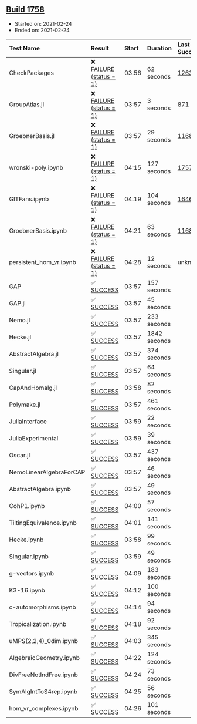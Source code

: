 ## [Build 1758](https://oscarci.mathematik.uni-kl.de/job/oscar-stable/1758/)

* Started on: 2021-02-24
* Ended on: 2021-02-24

| Test Name    | Result | Start | Duration | Last Success | First Failure |
|:-------------|:-------|:------|:---------|:-------------|:--------------|
| CheckPackages | ❌ [FAILURE (status = 1)](https://oscarci.mathematik.uni-kl.de/job/oscar-stable/1758/artifact/logs/build-1758/CheckPackages.log) | 03:56 | 62 seconds | [1263](https://oscarci.mathematik.uni-kl.de/job/oscar-stable/1263/) | [1264](https://oscarci.mathematik.uni-kl.de/job/oscar-stable/1264/) |
| GroupAtlas.jl | ❌ [FAILURE (status = 1)](https://oscarci.mathematik.uni-kl.de/job/oscar-stable/1758/artifact/logs/build-1758/GroupAtlas.jl.log) | 03:57 | 3 seconds | [871](https://oscarci.mathematik.uni-kl.de/job/oscar-stable/871/) | [872](https://oscarci.mathematik.uni-kl.de/job/oscar-stable/872/) |
| GroebnerBasis.jl | ❌ [FAILURE (status = 1)](https://oscarci.mathematik.uni-kl.de/job/oscar-stable/1758/artifact/logs/build-1758/GroebnerBasis.jl.log) | 03:57 | 29 seconds | [1168](https://oscarci.mathematik.uni-kl.de/job/oscar-stable/1168/) | [1169](https://oscarci.mathematik.uni-kl.de/job/oscar-stable/1169/) |
| wronski-poly.ipynb | ❌ [FAILURE (status = 1)](https://oscarci.mathematik.uni-kl.de/job/oscar-stable/1758/artifact/logs/build-1758/wronski-poly.ipynb.log) | 04:15 | 127 seconds | [1757](https://oscarci.mathematik.uni-kl.de/job/oscar-stable/1757/) | [1758](https://oscarci.mathematik.uni-kl.de/job/oscar-stable/1758/) |
| GITFans.ipynb | ❌ [FAILURE (status = 1)](https://oscarci.mathematik.uni-kl.de/job/oscar-stable/1758/artifact/logs/build-1758/GITFans.ipynb.log) | 04:19 | 104 seconds | [1646](https://oscarci.mathematik.uni-kl.de/job/oscar-stable/1646/) | [1647](https://oscarci.mathematik.uni-kl.de/job/oscar-stable/1647/) |
| GroebnerBasis.ipynb | ❌ [FAILURE (status = 1)](https://oscarci.mathematik.uni-kl.de/job/oscar-stable/1758/artifact/logs/build-1758/GroebnerBasis.ipynb.log) | 04:21 | 63 seconds | [1168](https://oscarci.mathematik.uni-kl.de/job/oscar-stable/1168/) | [1169](https://oscarci.mathematik.uni-kl.de/job/oscar-stable/1169/) |
| persistent_hom_vr.ipynb | ❌ [FAILURE (status = 1)](https://oscarci.mathematik.uni-kl.de/job/oscar-stable/1758/artifact/logs/build-1758/persistent_hom_vr.ipynb.log) | 04:28 | 12 seconds | unknown | unknown |
| GAP | ✅ [SUCCESS](https://oscarci.mathematik.uni-kl.de/job/oscar-stable/1758/artifact/logs/build-1758/GAP.log) | 03:57 | 157 seconds |  |  |
| GAP.jl | ✅ [SUCCESS](https://oscarci.mathematik.uni-kl.de/job/oscar-stable/1758/artifact/logs/build-1758/GAP.jl.log) | 03:57 | 45 seconds |  |  |
| Nemo.jl | ✅ [SUCCESS](https://oscarci.mathematik.uni-kl.de/job/oscar-stable/1758/artifact/logs/build-1758/Nemo.jl.log) | 03:57 | 233 seconds |  |  |
| Hecke.jl | ✅ [SUCCESS](https://oscarci.mathematik.uni-kl.de/job/oscar-stable/1758/artifact/logs/build-1758/Hecke.jl.log) | 03:57 | 1842 seconds |  |  |
| AbstractAlgebra.jl | ✅ [SUCCESS](https://oscarci.mathematik.uni-kl.de/job/oscar-stable/1758/artifact/logs/build-1758/AbstractAlgebra.jl.log) | 03:57 | 374 seconds |  |  |
| Singular.jl | ✅ [SUCCESS](https://oscarci.mathematik.uni-kl.de/job/oscar-stable/1758/artifact/logs/build-1758/Singular.jl.log) | 03:57 | 64 seconds |  |  |
| CapAndHomalg.jl | ✅ [SUCCESS](https://oscarci.mathematik.uni-kl.de/job/oscar-stable/1758/artifact/logs/build-1758/CapAndHomalg.jl.log) | 03:58 | 82 seconds |  |  |
| Polymake.jl | ✅ [SUCCESS](https://oscarci.mathematik.uni-kl.de/job/oscar-stable/1758/artifact/logs/build-1758/Polymake.jl.log) | 03:57 | 461 seconds |  |  |
| JuliaInterface | ✅ [SUCCESS](https://oscarci.mathematik.uni-kl.de/job/oscar-stable/1758/artifact/logs/build-1758/JuliaInterface.log) | 03:59 | 22 seconds |  |  |
| JuliaExperimental | ✅ [SUCCESS](https://oscarci.mathematik.uni-kl.de/job/oscar-stable/1758/artifact/logs/build-1758/JuliaExperimental.log) | 03:59 | 39 seconds |  |  |
| Oscar.jl | ✅ [SUCCESS](https://oscarci.mathematik.uni-kl.de/job/oscar-stable/1758/artifact/logs/build-1758/Oscar.jl.log) | 03:57 | 437 seconds |  |  |
| NemoLinearAlgebraForCAP | ✅ [SUCCESS](https://oscarci.mathematik.uni-kl.de/job/oscar-stable/1758/artifact/logs/build-1758/NemoLinearAlgebraForCAP.log) | 03:57 | 46 seconds |  |  |
| AbstractAlgebra.ipynb | ✅ [SUCCESS](https://oscarci.mathematik.uni-kl.de/job/oscar-stable/1758/artifact/logs/build-1758/AbstractAlgebra.ipynb.log) | 03:57 | 49 seconds |  |  |
| CohP1.ipynb | ✅ [SUCCESS](https://oscarci.mathematik.uni-kl.de/job/oscar-stable/1758/artifact/logs/build-1758/CohP1.ipynb.log) | 04:00 | 57 seconds |  |  |
| TiltingEquivalence.ipynb | ✅ [SUCCESS](https://oscarci.mathematik.uni-kl.de/job/oscar-stable/1758/artifact/logs/build-1758/TiltingEquivalence.ipynb.log) | 04:01 | 141 seconds |  |  |
| Hecke.ipynb | ✅ [SUCCESS](https://oscarci.mathematik.uni-kl.de/job/oscar-stable/1758/artifact/logs/build-1758/Hecke.ipynb.log) | 03:58 | 99 seconds |  |  |
| Singular.ipynb | ✅ [SUCCESS](https://oscarci.mathematik.uni-kl.de/job/oscar-stable/1758/artifact/logs/build-1758/Singular.ipynb.log) | 03:59 | 49 seconds |  |  |
| g-vectors.ipynb | ✅ [SUCCESS](https://oscarci.mathematik.uni-kl.de/job/oscar-stable/1758/artifact/logs/build-1758/g-vectors.ipynb.log) | 04:09 | 183 seconds |  |  |
| K3-16.ipynb | ✅ [SUCCESS](https://oscarci.mathematik.uni-kl.de/job/oscar-stable/1758/artifact/logs/build-1758/K3-16.ipynb.log) | 04:12 | 100 seconds |  |  |
| c-automorphisms.ipynb | ✅ [SUCCESS](https://oscarci.mathematik.uni-kl.de/job/oscar-stable/1758/artifact/logs/build-1758/c-automorphisms.ipynb.log) | 04:14 | 94 seconds |  |  |
| Tropicalization.ipynb | ✅ [SUCCESS](https://oscarci.mathematik.uni-kl.de/job/oscar-stable/1758/artifact/logs/build-1758/Tropicalization.ipynb.log) | 04:18 | 92 seconds |  |  |
| uMPS(2,2,4)_0dim.ipynb | ✅ [SUCCESS](https://oscarci.mathematik.uni-kl.de/job/oscar-stable/1758/artifact/logs/build-1758/uMPS-2-2-4-_0dim.ipynb.log) | 04:03 | 345 seconds |  |  |
| AlgebraicGeometry.ipynb | ✅ [SUCCESS](https://oscarci.mathematik.uni-kl.de/job/oscar-stable/1758/artifact/logs/build-1758/AlgebraicGeometry.ipynb.log) | 04:22 | 124 seconds |  |  |
| DivFreeNotIndFree.ipynb | ✅ [SUCCESS](https://oscarci.mathematik.uni-kl.de/job/oscar-stable/1758/artifact/logs/build-1758/DivFreeNotIndFree.ipynb.log) | 04:24 | 73 seconds |  |  |
| SymAlgIntToS4rep.ipynb | ✅ [SUCCESS](https://oscarci.mathematik.uni-kl.de/job/oscar-stable/1758/artifact/logs/build-1758/SymAlgIntToS4rep.ipynb.log) | 04:25 | 56 seconds |  |  |
| hom_vr_complexes.ipynb | ✅ [SUCCESS](https://oscarci.mathematik.uni-kl.de/job/oscar-stable/1758/artifact/logs/build-1758/hom_vr_complexes.ipynb.log) | 04:26 | 101 seconds |  |  |
